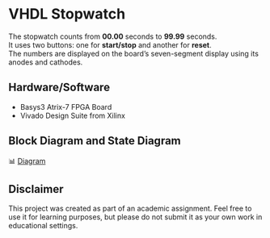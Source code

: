 # VHDL Stopwatch

The stopwatch counts from **00.00** seconds to **99.99** seconds. <br>
It uses two buttons: one for **start/stop** and another for **reset**. <br>
The numbers are displayed on the board’s seven-segment display using its anodes and cathodes. <br>

## Hardware/Software
- Basys3 Atrix-7 FPGA Board
- Vivado Design Suite from Xilinx

## Block Diagram and State Diagram
📊 [Diagram](https://github.com/c0smin27/VHDL-Stopwatch/blob/main/cronometru.png)

## Disclaimer
This project was created as part of an academic assignment. Feel free to use it for learning purposes, but please do not submit it as your own work in educational settings.

